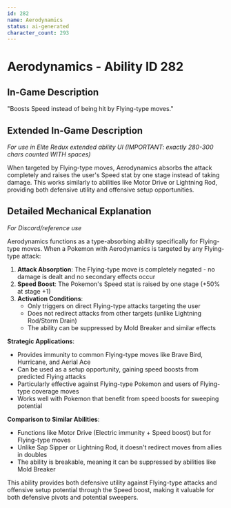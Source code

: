 ```yaml
---
id: 282
name: Aerodynamics
status: ai-generated
character_count: 293
---
```


# Aerodynamics - Ability ID 282

## In-Game Description
"Boosts Speed instead of being hit by Flying-type moves."

## Extended In-Game Description
*For use in Elite Redux extended ability UI (IMPORTANT: exactly 280-300 chars counted WITH spaces)*

When targeted by Flying-type moves, Aerodynamics absorbs the attack completely and raises the user's Speed stat by one stage instead of taking damage. This works similarly to abilities like Motor Drive or Lightning Rod, providing both defensive utility and offensive setup opportunities.

## Detailed Mechanical Explanation
*For Discord/reference use*

Aerodynamics functions as a type-absorbing ability specifically for Flying-type moves. When a Pokemon with Aerodynamics is targeted by any Flying-type attack:

1. **Attack Absorption**: The Flying-type move is completely negated - no damage is dealt and no secondary effects occur
2. **Speed Boost**: The Pokemon's Speed stat is raised by one stage (+50% at stage +1)
3. **Activation Conditions**: 
   - Only triggers on direct Flying-type attacks targeting the user
   - Does not redirect attacks from other targets (unlike Lightning Rod/Storm Drain)
   - The ability can be suppressed by Mold Breaker and similar effects

**Strategic Applications**:
- Provides immunity to common Flying-type moves like Brave Bird, Hurricane, and Aerial Ace
- Can be used as a setup opportunity, gaining speed boosts from predicted Flying attacks
- Particularly effective against Flying-type Pokemon and users of Flying-type coverage moves
- Works well with Pokemon that benefit from speed boosts for sweeping potential

**Comparison to Similar Abilities**:
- Functions like Motor Drive (Electric immunity + Speed boost) but for Flying-type moves
- Unlike Sap Sipper or Lightning Rod, it doesn't redirect moves from allies in doubles
- The ability is breakable, meaning it can be suppressed by abilities like Mold Breaker

This ability provides both defensive utility against Flying-type attacks and offensive setup potential through the Speed boost, making it valuable for both defensive pivots and potential sweepers.
